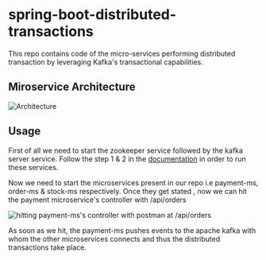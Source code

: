 # spring-boot-distributed-transactions
This repo contains code of the micro-services performing distributed transaction by leveraging Kafka's transactional capabilities.

## Miroservice Architecture
![Architecture](https://github.com/tigllon/spring-boot-distributed-transactions/assets/56904319/ab91c8dc-ec18-49b8-931e-5876d4d609af)

## Usage
First of all we need to start the zookeeper service followed by the kafka server service. Follow the step 1 & 2 in the [documentation](https://kafka.apache.org/quickstart) in order to run these services.

Now we need to start the microservices present in our repo i.e payment-ms, order-ms & stock-ms respectively.
Once they get stated , now we can hit the payment microservice's controller with /api/orders

![hitting payment-ms's controller with postman at /api/orders](https://github.com/tigllon/spring-boot-distributed-transactions/assets/56904319/7a88ed77-8ab4-4133-849f-f8a03d349f75)

As soon as we hit, the payment-ms pushes events to the apache kafka with whom the other microservices connects and thus the distributed transactions take place.
